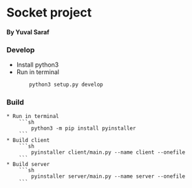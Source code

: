 # Socket project
#### By Yuval Saraf

### Develop
* Install python3
* Run in terminal
    ```sh
        python3 setup.py develop
    ```

### Build
    * Run in terminal
        ```sh
            python3 -m pip install pyinstaller
        ```
    * Build client
        ```sh
            pyinstaller client/main.py --name client --onefile
        ```
    * Build server
        ```sh
            pyinstaller server/main.py --name server --onefile
        ```
